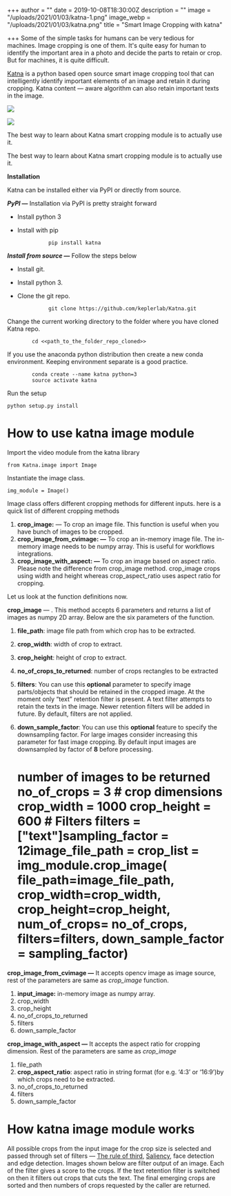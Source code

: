 +++
author = ""
date = 2019-10-08T18:30:00Z
description = ""
image = "/uploads/2021/01/03/katna-1.png"
image_webp = "/uploads/2021/01/03/katna.png"
title = "Smart Image Cropping with katna"

+++
Some of the simple tasks for humans can be very tedious for machines. Image cropping is one of them. It's quite easy for human to identify the important area in a photo and decide the parts to retain or crop. But for machines, it is quite difficult.

[Katna](https://github.com/keplerlab/katna) is a python based open source smart image cropping tool that can intelligently identify important elements of an image and retain it during cropping. Katna content — aware algorithm can also retain important texts in the image.

![](/uploads/2021/01/03/katna_crop1.jpg)

![](/uploads/2021/01/03/katna_crop_2.png)

The best way to learn about Katna smart cropping module is to actually use it.

The best way to learn about Katna smart cropping module is to actually use it.

**Installation**

Katna can be installed either via PyPI or directly from source.

**_PyPI_ —** Installation via PyPI is pretty straight forward

* Install python 3
* Install with pip

            	pip install katna

**_Install from source_ —** Follow the steps below

* Install git.
* Install python 3.
* Clone the git repo.

            	git clone https://github.com/keplerlab/Katna.git

Change the current working directory to the folder where you have cloned Katna repo.

            cd <<path_to_the_folder_repo_cloned>>

If you use the anaconda python distribution then create a new conda environment. Keeping environment separate is a good practice.

            conda create --name katna python=3
            source activate katna

Run the setup

    python setup.py install

# How to use katna image module

Import the video module from the katna library

    from Katna.image import Image

Instantiate the image class.

    img_module = Image()

Image class offers different cropping methods for different inputs. here is a quick list of different cropping methods

1. **crop_image:** — To crop an image file. This function is useful when you have bunch of images to be cropped.
2. **crop_image_from_cvimage: —** To crop an in-memory image file. The in-memory image needs to be numpy array. This is useful for workflows integrations.
3. **crop_image_with_aspect: —** To crop an image based on aspect ratio. Please note the difference from crop_image method. crop_image crops using width and height whereas crop_aspect_ratio uses aspect ratio for cropping.

Let us look at the function definitions now.

**crop_image** — . This method accepts 6 parameters and returns a list of images as numpy 2D array. Below are the six parameters of the function.

1. **file_path**: image file path from which crop has to be extracted.
2. **crop_width**: width of crop to extract.
3. **crop_height**: height of crop to extract.
4. **no_of_crops_to_returned**: number of crops rectangles to be extracted
5. **filters**: You can use this **optional** parameter to specify image parts/objects that should be retained in the cropped image. At the moment only “text” retention filter is present. A text filter attempts to retain the texts in the image. Newer retention filters will be added in future. By default, filters are not applied.
6. **down_sample_factor**: You can use this **optional** feature to specify the downsampling factor. For large images consider increasing this parameter for fast image cropping. By default input images are downsampled by factor of **8** before processing.

    # number of images to be returned no_of_crops = 3 # crop dimensions crop_width = 1000 crop_height = 600 # Filters filters = ["text"]sampling_factor = 12image_file_path = <Path where the image is stored>crop_list = img_module.crop_image(   file_path=image_file_path,   crop_width=crop_width,   crop_height=crop_height,   num_of_crops= no_of_crops,   filters=filters,   down_sample_factor = sampling_factor)

**crop_image_from_cvimage —** It accepts opencv image as image source, rest of the parameters are same as _crop_image_ function.

1. **input_image:** in-memory image as numpy array.
2. crop_width
3. crop_height
4. no_of_crops_to_returned
5. filters
6. down_sample_factor

**crop_image_with_aspect —** It accepts the aspect ratio for cropping dimension. Rest of the parameters are same as _crop_image_

1. file_path
2. **crop_aspect_ratio**: aspect ratio in string format (for e.g. ‘4:3’ or ‘16:9’)by which crops need to be extracted.
3. no_of_crops_to_returned
4. filters
5. down_sample_factor

# How katna image module works

All possible crops from the input image for the crop size is selected and passed through set of filters — [The rule of third](https://www.photographymad.com/pages/view/rule-of-thirds), [Saliency](https://blog.algorithmia.com/introduction-image-saliency-detection), face detection and edge detection. Images shown below are filter output of an image. Each of the filter gives a score to the crops. If the text retention filter is switched on then it filters out crops that cuts the text. The final emerging crops are sorted and then numbers of crops requested by the caller are returned.